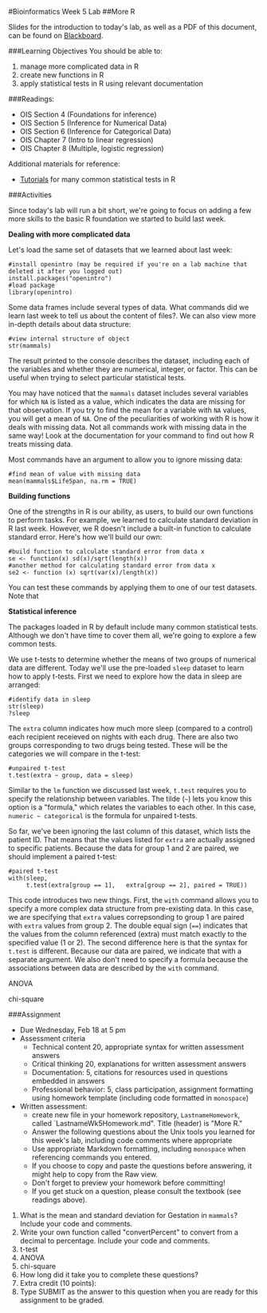 #Bioinformatics Week 5 Lab
##More R

Slides for the introduction to today's lab, as well as a PDF of this document, can be found on [Blackboard](http://blackboard.uttyler.edu).

###Learning Objectives
You should be able to:

1. manage more complicated data in R
2. create new functions in R
3. apply statistical tests in R using relevant documentation

###Readings:
* OIS Section 4 (Foundations for inference)
* OIS Section 5 (Inference for Numerical Data)
* OIS Section 6 (Inference for Categorical Data)
* OIS Chapter 7 (Intro to linear regression)
* OIS Chapter 8 (Multiple, logistic regression)

Additional materials for reference:
* [Tutorials](http://ww2.coastal.edu/kingw/statistics/R-tutorials/index.html) for many common statistical tests in R

###Activities

Since today's lab will run a bit short, we're going to focus on adding a few more skills to the basic R foundation we started to build last week.

**Dealing with more complicated data**

Let's load the same set of datasets that we learned about last week:

```
#install openintro (may be required if you're on a lab machine that deleted it after you logged out)
install.packages("openintro")
#load package
library(openintro)
```

Some data frames include several types of data. What commands did we learn last week to tell us about the content of files?. We can also view more in-depth details about data structure:

```
#view internal structure of object
str(mammals)
```

The result printed to the console describes the dataset, including each of the variables and whether they are numerical, integer, or factor. This can be useful when trying to select particular statistical tests.

You may have noticed that the `mammals` dataset includes several variables for which `NA` is listed as a value, which indicates the data are missing for that observation. If you try to find the mean for a variable with `NA` values, you will get a mean of `NA`. One of the peculiarities of working with R is how it deals with missing data. Not all commands work with missing data in the same way! Look at the documentation for your command to find out how R treats missing data. 

Most commands have an argument to allow you to ignore missing data:

```
#find mean of value with missing data
mean(mammals$LifeSpan, na.rm = TRUE)
```

**Building functions**

One of the strengths in R is our ability, as users, to build our own functions to perform tasks. For example, we learned to calculate standard deviation in R last week. However, we R doesn't include a built-in function to calculate standard error. Here's how we'll build our own:

```
#build function to calculate standard error from data x
se <- function(x) sd(x)/sqrt(length(x))
#another method for calculating standard error from data x
se2 <- function (x) sqrt(var(x)/length(x))
```

You can test these commands by applying them to one of our test datasets. Note that 

**Statistical inference**

The packages loaded in R by default include many common statistical tests. Although we don't have time to cover them all, we're going to explore a few common tests.

We use t-tests to determine whether the means of two groups of numerical data are different. Today we'll use the pre-loaded `sleep` dataset to learn how to apply t-tests. First we need to explore how the data in sleep are arranged:

```
#identify data in sleep
str(sleep)
?sleep
```

The `extra` column indicates how much more sleep (compared to a control) each recipient receieved on nights with each drug. There are also two groups corresponding to two drugs being tested.  These will be the categories we will compare in the t-test:

```
#unpaired t-test
t.test(extra ~ group, data = sleep)
```

Similar to the `lm` function we discussed last week, `t.test` requires you to specify the relationship between variables. The tilde (`~`) lets you know this option is a "formula," which relates the variables to each other. In this case, `numeric ~ categorical` is the formula for unpaired t-tests.

So far, we've been ignoring the last column of this dataset, which lists the patient ID. That means that the values listed for `extra` are actually assigned to specific patients. Because the data for group 1 and 2 are paired, we should implement a paired t-test:

```
#paired t-test
with(sleep,
     t.test(extra[group == 1],   extra[group == 2], paired = TRUE))
```

This code introduces two new things. First, the `with` command allows you to specify a more complex data structure from pre-existing data. In this case, we are specifying that `extra` values correpsonding to group 1 are paired with `extra` values from group 2. The double equal sign (`==`) indicates that the values from the column referenced (extra) must match exactly to the specified value (1 or 2). The second difference here is that the syntax for `t.test` is different. Because our data are paired, we indicate that with a separate argument. We also don't need to specify a formula because the associations between data are described by the `with` command.




ANOVA

chi-square

###Assignment
* Due Wednesday, Feb 18 at 5 pm
* Assessment criteria
	* Technical content 20, appropriate syntax for written assessment answers
	* Critical thinking 20, explanations for written assessment answers
	* Documentation: 5, citations for resources used in questions embedded in answers
	* Professional behavior: 5, class participation, assignment formatting using homework template (including code formatted in `monospace`)
* Written assessment: 
	* create new file in your homework repository, `LastnameHomework`, called `LastnameWk5Homework.md". Title (header) is "More R." 
	* Answer the following questions about the Unix tools you learned for this week's lab, including code comments where appropriate 				
	* Use appropriate Markdown formatting, including `monospace` when referencing commands you entered. 
	* If you choose to copy and paste the questions before answering, it might help to copy from the Raw view. 
	* Don't forget to preview your homework before committing! 
	* If you get stuck on a question, please consult the textbook (see readings above).

1. What is the mean and standard deviation for Gestation in `mammals`? Include your code and comments.
2. Write your own function called "convertPercent" to convert from a decimal to percentage. Include your code and comments.
3. t-test
4. ANOVA
5. chi-square
6. How long did it take you to complete these questions?
7. Extra credit (10 points): 
8. Type SUBMIT as the answer to this question when you are ready for this assignment to be graded.
